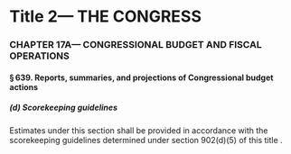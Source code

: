 
# Title 2— THE CONGRESS
### CHAPTER 17A— CONGRESSIONAL BUDGET AND FISCAL OPERATIONS
#### § 639. Reports, summaries, and projections of Congressional budget actions
##### (d) Scorekeeping guidelines

Estimates under this section shall be provided in accordance with the scorekeeping guidelines determined under section 902(d)(5) of this title .
